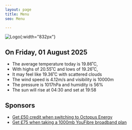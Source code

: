 ```yaml
---
layout: page
title: Menu
seo: Menu

---
```


![Logo](/images/logo.jpg){:width="832px"}

<!-- weather_marker starts -->
## On Friday, 01 August 2025

- The average temperature today is 19.86˚C,
- With highs of 20.55˚C and lows of 19.26˚C,
- It may feel like 19.36˚C with scattered clouds
- The wind speed is 4.12m/s and visibility is 10000m
- The pressure is 1017hPa and humidity is 56%
- The sun will rise at 04:30 and set at 19:58

<!-- weather_marker ends -->

## Sponsors

- [Get £50 credit when switching to Octopus Energy](https://bit.ly/3oD1nnS)
- [Get £75 when taking a 1000mb YouFibre broadband plan](https://aklam.io/91zWhU?)
